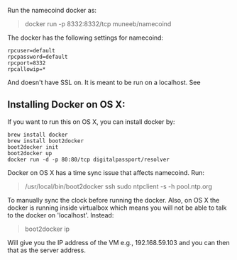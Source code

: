 Run the namecoind docker as:

> docker run -p 8332:8332/tcp muneeb/namecoind

The docker has the following settings for namecoind:

```
rpcuser=default
rpcpassword=default
rpcport=8332
rpcallowip=*
```

And doesn't have SSL on. It is meant to be run on a localhost. See 

## Installing Docker on OS X:

If you want to run this on OS X, you can install docker by:

```
brew install docker
brew install boot2docker
boot2docker init
boot2docker up
docker run -d -p 80:80/tcp digitalpassport/resolver
```

Docker on OS X has a time sync issue that affects namecoind. Run:

> /usr/local/bin/boot2docker ssh sudo ntpclient -s -h pool.ntp.org

To manually sync the clock before running the docker. Also, on OS X the docker is running inside virtualbox which means you will not be able to talk to the docker on 'localhost'. Instead:

> boot2docker ip

Will give you the IP address of the VM e.g., 192.168.59.103 and you can then that as the server address.
